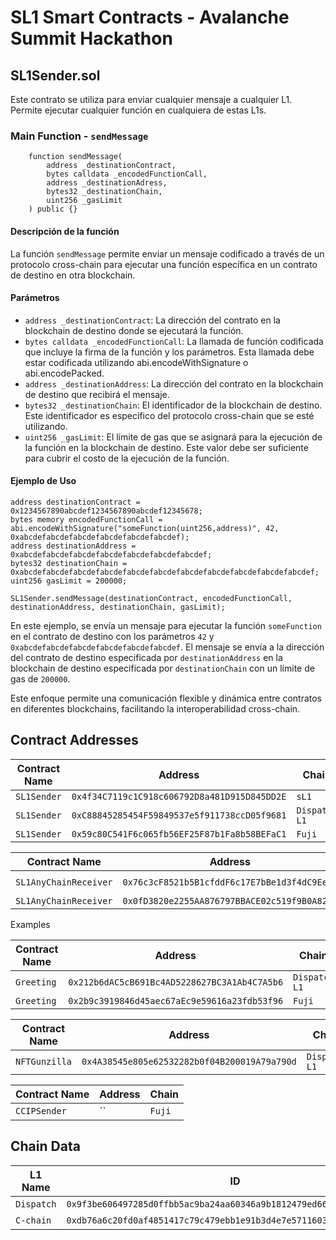 # SL1 Smart Contracts - Avalanche Summit Hackathon

## SL1Sender.sol

Este contrato se utiliza para enviar cualquier mensaje a cualquier L1. Permite ejecutar cualquier función en cualquiera de estas L1s.

### Main Function - `sendMessage`

```solidity
    function sendMessage(
        address _destinationContract,
        bytes calldata _encodedFunctionCall,
        address _destinationAdress,
        bytes32 _destinationChain,
        uint256 _gasLimit
    ) public {}
```

#### Descripción de la función

La función `sendMessage` permite enviar un mensaje codificado a través de un protocolo cross-chain para ejecutar una función específica en un contrato de destino en otra blockchain.

#### Parámetros

- `address _destinationContract`: La dirección del contrato en la blockchain de destino donde se ejecutará la función.
- `bytes calldata _encodedFunctionCall`: La llamada de función codificada que incluye la firma de la función y los parámetros. Esta llamada debe estar codificada utilizando abi.encodeWithSignature o abi.encodePacked.
- `address _destinationAddress`: La dirección del contrato en la blockchain de destino que recibirá el mensaje.
- `bytes32 _destinationChain`: El identificador de la blockchain de destino. Este identificador es específico del protocolo cross-chain que se esté utilizando.
- `uint256 _gasLimit`: El límite de gas que se asignará para la ejecución de la función en la blockchain de destino. Este valor debe ser suficiente para cubrir el costo de la ejecución de la función.

#### Ejemplo de Uso

```solidity
address destinationContract = 0x1234567890abcdef1234567890abcdef12345678;
bytes memory encodedFunctionCall = abi.encodeWithSignature("someFunction(uint256,address)", 42, 0xabcdefabcdefabcdefabcdefabcdefabcdef);
address destinationAddress = 0xabcdefabcdefabcdefabcdefabcdefabcdefabcdef;
bytes32 destinationChain = 0xabcdefabcdefabcdefabcdefabcdefabcdefabcdefabcdefabcdefabcdefabcdef;
uint256 gasLimit = 200000;

SL1Sender.sendMessage(destinationContract, encodedFunctionCall, destinationAddress, destinationChain, gasLimit);
```

En este ejemplo, se envía un mensaje para ejecutar la función `someFunction` en el contrato de destino con los parámetros `42` y `0xabcdefabcdefabcdefabcdefabcdefabcdef`. El mensaje se envía a la dirección del contrato de destino especificada por `destinationAddress` en la blockchain de destino especificada por `destinationChain` con un límite de gas de `200000`.

Este enfoque permite una comunicación flexible y dinámica entre contratos en diferentes blockchains, facilitando la interoperabilidad cross-chain.


## Contract Addresses

| Contract Name | Address                                      | Chain  |
|---------------|----------------------------------------------|--------|
| `SL1Sender`     | `0x4f34C7119c1C918c606792D8a481D915D845DD2E`   | `sL1`    |
| `SL1Sender`     | `0xC88845285454F59849537e5f911738ccD05f9681`   | `Dispatch L1`    | 
| `SL1Sender`     | `0x59c80C541F6c065fb56EF25F87b1Fa8b58BEFaC1`   | `Fuji`    |

| Contract Name | Address                                      | Chain  |
|---------------|----------------------------------------------|--------|
| `SL1AnyChainReceiver`     | `0x76c3cF8521b5B1cfddF6c17E7bBe1d3f4dC9Ee14`   | `Dispatch L1`    | 
| `SL1AnyChainReceiver`     | `0x0fD3820e2255AA876797BBACE02c519f9B0A824f`   | `Fuji`    |

Examples

| Contract Name | Address                                      | Chain  |
|---------------|----------------------------------------------|--------|
| `Greeting`     | `0x212b6dAC5cB691Bc4AD5228627BC3A1Ab4C7A5b6`   | `Dispatch L1`    |
| `Greeting`     | `0x2b9c3919846d45aec67aEc9e59616a23fdb53f96`   | `Fuji`    |

| Contract Name | Address                                      | Chain  |
|---------------|----------------------------------------------|--------|
| `NFTGunzilla`     | `0x4A38545e805e62532282b0f04B200019A79a790d`   | `Dispatch L1`    |

| Contract Name | Address                                      | Chain  |
|---------------|----------------------------------------------|--------|
| `CCIPSender`     | ``   | `Fuji`    |


## Chain Data

| L1 Name | ID | type |
|---------|----|------|
| `Dispatch` | `0x9f3be606497285d0ffbb5ac9ba24aa60346a9b1812479ed66cb329f394a4b1c7` | hex
| `C-chain` | `0xdb76a6c20fd0af4851417c79c479ebb1e91b3d4e7e57116036d203e3692a0856` | hex






